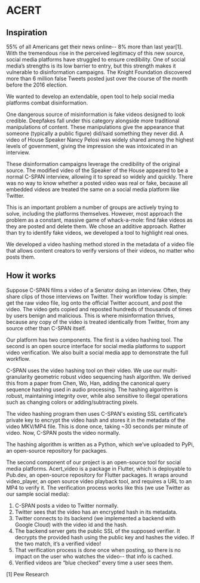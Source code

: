 # ACERT

## Inspiration
55% of all Americans get their news online-- 8% more than last year[1]. With the tremendous rise in the perceived legitimacy of this new source, social media platforms have struggled to ensure credibility. One of social media’s strengths is its low barrier to entry, but this strength makes it vulnerable to disinformation campaigns. The Knight Foundation discovered more than 6 million false Tweets posted just over the course of the month before the 2016 election.

We wanted to develop an extendable, open tool to help social media platforms combat disinformation.

One dangerous source of misinformation is fake videos designed to look credible. Deepfakes fall under this category alongside more traditional manipulations of content. These manipulations give the appearance that someone (typically a public figure) did/said something they never did. A video of House Speaker Nancy Pelosi was widely shared among the highest levels of government, giving the impression she was intoxicated in an interview. 

These disinformation campaigns leverage the credibility of the original source. The modified video of the Speaker of the House appeared to be a normal C-SPAN interview, allowing it to spread so widely and quickly. There was no way to know whether a posted video was real or fake, because all embedded videos are treated the same on a social media platform like Twitter.

This is an important problem a number of groups are actively trying to solve, including the platforms themselves.  However, most approach the problem as a constant, massive game of whack-a-mole: find fake videos as they are posted and delete them. We chose an additive approach. Rather than try to identify fake videos, we developed a tool to highlight real ones. 

We developed a video hashing method stored in the metadata of a video file that allows content creators to verify versions of their videos, no matter who posts them. 

## How it works
Suppose C-SPAN films a video of a Senator doing an interview. Often, they share clips of those interviews on Twitter. Their workflow today is simple: get the raw video file, log onto the official Twitter account, and post the video. The video gets copied and reposted hundreds of thousands of times by users benign and malicious. This is where misinformation thrives, because any copy of the video is treated identically from Twitter, from any source other than C-SPAN itself.

Our platform has two components. The first is a video hashing tool. The second is an open source interface for social media platforms to support video verification. We also built a social media app to demonstrate the full workflow.

C-SPAN uses the video hashing tool on their video. We use our multi-granularity geometric robust video sequencing hash algorithm. We derived this from a paper from Chen, Wo, Han, adding the canonical query sequence hashing used in audio processing. The hashing algorithm is robust, maintaining integrity over, while also sensitive to illegal operations such as changing colors or adding/subtracting pixels.

The video hashing program then uses C-SPAN's existing SSL certificate’s private key to encrypt the video hash and stores it in the metadata of the video MKV/MP4 file. This is done once, taking ~30 seconds per minute of video. Now, C-SPAN posts the video normally. 

The hashing algorithm is written as a Python, which we’ve uploaded to PyPi, an open-source repository for packages.

The second component of our project is an open-source tool for social media platforms. Acert_video is a package in Flutter, which is deployable to Pub.dev, an open-source repository for Flutter packages. It wraps around video_player, an open source video playback tool, and requires a URL to an MP4 to verify it. The verification process works like this (we use Twitter as our sample social media):
1. C-SPAN posts a video to Twitter normally.
2. Twitter sees that the video has an encrypted hash in its metadata.
3. Twitter connects to its backend (we implemented a backend with Google Cloud) with the video id and the hash.
4. The backend server gets the public SSL of the supposed verifier. It decrypts the provided hash using the public key and hashes the video. If the two match, it’s a verified video!
5. That verification process is done once when posting, so there is no impact on the user who watches the video-- that info is cached.
6. Verified videos are “blue checked” every time a user sees them.

[1] Pew Research
